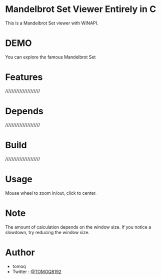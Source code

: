 # Mandelbrot Set Viewer Entirely in C

This is a Mandelbrot Set viewer with WINAPI.

# DEMO

You can explore the famous Mandelbrot Set 

# Features

//////////////////////

# Depends

//////////////////////

# Build

//////////////////////

# Usage

Mouse wheel to zoom in/out, click to center.

# Note

The amount of calculation depends on the window size.
If you notice a slowdown, try reducing the window size.

# Author

* tomoq
* Twitter : [@TOMOQ8192](https://twitter.com/TOMOQ8192)
